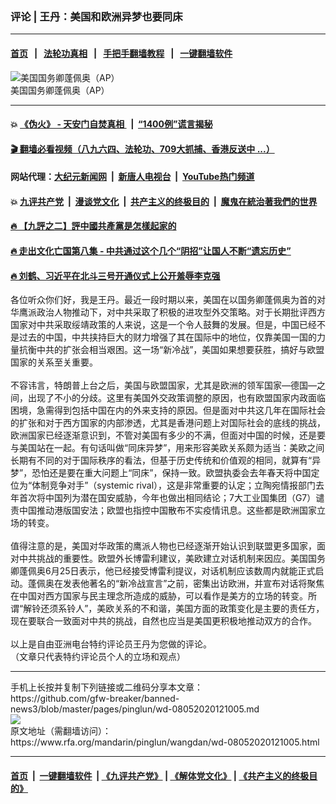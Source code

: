 ### 评论 | 王丹：美国和欧洲异梦也要同床
------------------------

#### [首页](https://github.com/gfw-breaker/banned-news3/blob/master/README.md) &nbsp;&nbsp;|&nbsp;&nbsp; [法轮功真相](https://github.com/begood0513/basic/blob/master/README.md)  &nbsp;&nbsp;|&nbsp;&nbsp; [手把手翻墙教程](https://github.com/gfw-breaker/guides/wiki)  &nbsp;&nbsp;|&nbsp;&nbsp; [一键翻墙软件](https://github.com/gfw-breaker/nogfw/blob/master/README.md)  



<div id="headerimg">
 <img alt="美国国务卿蓬佩奥（AP）" src="https://www.rfa.org/mandarin/yataibaodao/gangtai/gf2-05172019073426.html/APlea720405.jpg/@@images/d04fc52a-98af-4e30-b31b-51cc825258b4.jpeg" title="美国国务卿蓬佩奥（AP）"/>
 <div id="headerimgcontents">
  <div id="headerimgcaption">
   <span>
    美国国务卿蓬佩奥（AP）
   </span>
   <!-- zoomattribute -->
  </div>
  <!-- headerimgcaption -->
 </div>
 <!-- headerimagecontents -->
</div>

<hr/>


#### 💥 [《伪火》 - 天安门自焚真相 ](http://141.164.51.119:10000/videos/blog/weihuo.html)&nbsp; |&nbsp; [“1400例”谎言揭秘  ](http://141.164.51.119:10000/videos/blog/jiexi1400.html)

#### [ 🎬  翻墙必看视频（八九六四、法轮功、709大抓捕、香港反送中 ...）](https://github.com/gfw-breaker/links/blob/master/banned.md)

#### 网站代理：[大纪元新闻网](http://167.172.10.89:10080/gb/) &nbsp;|&nbsp; [新唐人电视台](http://167.172.10.89:8808/gb/) &nbsp;|&nbsp; [YouTube热门频道](http://158.247.203.241/youtube.html)

#### 💥 [九评共产党](http://141.164.51.119:10000/videos/res/jiuping/)&nbsp; |&nbsp; [漫谈党文化](http://141.164.51.119:10000/videos/res/mtdwh/)&nbsp; |&nbsp; [共产主义的终极目的](http://141.164.51.119:10000/videos/res/zjmd/)&nbsp; |&nbsp; [魔鬼在統治著我們的世界](http://141.164.51.119:10000/videos/res/TheSpecter/)  

#### [ 🔥  【九評之二】評中國共產黨是怎樣起家的](http://141.164.51.119:10000/videos/news/../res/jiuping/index.html)

#### [ 🔥  走出文化亡国第八集 - 中共通过这个几个“阴招”让国人不断“遗忘历史”  ](http://141.164.51.119:10000/videos/news/../res/zcwhwg/index.html)

#### [ 🔥  刘鹤、习近平在北斗三号开通仪式上公开羞辱李克强](http://141.164.51.119:10000/videos/news/lkq.html)

<div id="storytext">
 <div>
  <div class="slot_header">
  </div>
 </div>
 <p>
  各位听众你们好，我是王丹。最近一段时期以来，美国在以国务卿蓬佩奥为首的对华鹰派政治人物推动下，对中共采取了积极的进攻型外交策略。对于长期批评西方国家对中共采取绥靖政策的人来说，这是一个令人鼓舞的发展。但是，中国已经不是过去的中国，中共挟持巨大的财力增强了其在国际中的地位，仅靠美国一国的力量抗衡中共的扩张会相当艰困。这一场“新冷战”，美国如果想要获胜，搞好与欧盟国家的关系至关重要。
  <br/>
  <br/>
  不容讳言，特朗普上台之后，美国与欧盟国家，尤其是欧洲的领军国家—德国—之间，出现了不小的分歧。这里有美国外交政策调整的原因，也有欧盟国家内政面临困境，急需得到包括中国在内的外来支持的原因。但是面对中共这几年在国际社会的扩张和对于西方国家的内部渗透，尤其是香港问题上对国际社会的底线的挑战，欧洲国家已经逐渐意识到，不管对美国有多少的不满，但面对中国的时候，还是要与美国站在一起。有句话叫做“同床异梦”，用来形容美欧关系颇为适当：美欧之间长期有不同的对于国际秩序的看法，但基于历史传统和价值观的相同，就算有“异梦”，恐怕还是要在重大问题上“同床”，保持一致。欧盟执委会去年春天将中国定位为“体制竞争对手”（systemic rival），这是非常重要的认定；立陶宛情报部门去年首次将中国列为潜在国安威胁，今年也做出相同结论；7大工业国集团（G7）谴责中国推动港版国安法；欧盟也指控中国散布不实疫情讯息。这些都是欧洲国家立场的转变。
  <br/>
  <br/>
  值得注意的是，美国对华政策的鹰派人物也已经逐渐开始认识到联盟更多国家，面对中共挑战的重要性。欧盟外长博雷利建议，美欧建立对话机制来因应。美国国务卿蓬佩奥6月25日表示，他已经接受博雷利提议，对话机制应该数周内就能正式启动。蓬佩奥在发表他著名的“新冷战宣言”之前，密集出访欧洲，并宣布对话将聚焦在中国对西方国家与民主理念所造成的威胁，可以看作是美方的立场的转变。所谓“解铃还须系铃人”，美欧关系的不和谐，美国方面的政策变化是主要的责任方，现在要联合一致面对中共的挑战，自然也应当是美国更积极地推动双方的合作。
  <br/>
  <br/>
  以上是自由亚洲电台特约评论员王丹为您做的评论。
  <br/>
  （文章只代表特约评论员个人的立场和观点）
 </p>
</div>

<hr/>
手机上长按并复制下列链接或二维码分享本文章：<br/>
https://github.com/gfw-breaker/banned-news3/blob/master/pages/pinglun/wd-08052020121005.md <br/>
<a href='https://github.com/gfw-breaker/banned-news3/blob/master/pages/pinglun/wd-08052020121005.md'><img src='https://github.com/gfw-breaker/banned-news3/blob/master/pages/pinglun/wd-08052020121005.md.png'/></a> <br/>
原文地址（需翻墙访问）：https://www.rfa.org/mandarin/pinglun/wangdan/wd-08052020121005.html


------------------------
#### [首页](https://github.com/gfw-breaker/banned-news3/blob/master/README.md) &nbsp;|&nbsp; [一键翻墙软件](https://github.com/gfw-breaker/nogfw/blob/master/README.md) &nbsp;| [《九评共产党》](https://github.com/gfw-breaker/9ping.md/blob/master/README.md#九评之一评共产党是什么) | [《解体党文化》](https://github.com/gfw-breaker/jtdwh.md/blob/master/README.md) | [《共产主义的终极目的》](https://github.com/gfw-breaker/gczydzjmd.md/blob/master/README.md)


<img src='http://gfw-breaker.win/banned-news3/pages/pinglun/wd-08052020121005.md' width='0px' height='0px'/>